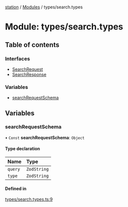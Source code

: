 [station](../README.md) / [Modules](../modules.md) / types/search.types

# Module: types/search.types

## Table of contents

### Interfaces

- [SearchRequest](../interfaces/types_search_types.SearchRequest.md)
- [SearchResponse](../interfaces/types_search_types.SearchResponse.md)

### Variables

- [searchRequestSchema](types_search_types.md#searchrequestschema)

## Variables

### searchRequestSchema

• `Const` **searchRequestSchema**: `Object`

#### Type declaration

| Name | Type |
| :------ | :------ |
| `query` | `ZodString` |
| `type` | `ZodString` |

#### Defined in

[types/search.types.ts:9](https://github.com/kiotosi/station/blob/cfb6b0e/types/search.types.ts#L9)
